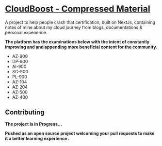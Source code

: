 # [CloudBoost - Compressed Material](https://cloud.itzyahya.tech)

 A project to help people crash that certification, built on NextJs, containing notes of mine about my cloud journey from blogs, documentations & personal experience.
 
 **The platform has the examinations below with the intent of constantly improving and and appending more beneficial content for the community.**
 - AZ-900
 - DP-900
 - AI-900
 - SC-900
 - PL-900
 - AZ-104
 - AZ-204
 - AZ-500
 - AZ-400


## Contributing
**The project is in Progress...**

**Pushed as an open source project welcoming your pull requests to make it a better learning experience .**

